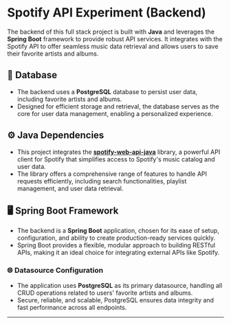 # Spotify API Experiment (Backend)

The backend of this full stack project is built with **Java** and leverages the **Spring Boot** framework to provide robust API services. It integrates with the Spotify API to offer seamless music data retrieval and allows users to save their favorite artists and albums.

## 📂 Database

- The backend uses a **PostgreSQL** database to persist user data, including favorite artists and albums.
- Designed for efficient storage and retrieval, the database serves as the core for user data management, enabling a personalized experience.

## ⚙️ Java Dependencies

- This project integrates the [**spotify-web-api-java**](https://github.com/spotify-web-api-java/spotify-web-api-java?tab=readme-ov-file) library, a powerful API client for Spotify that simplifies access to Spotify's music catalog and user data.
- The library offers a comprehensive range of features to handle API requests efficiently, including search functionalities, playlist management, and user data retrieval.

## 🖥️ Spring Boot Framework

- The backend is a **Spring Boot** application, chosen for its ease of setup, configuration, and ability to create production-ready services quickly.
- Spring Boot provides a flexible, modular approach to building RESTful APIs, making it an ideal choice for integrating external APIs like Spotify.

### 🌐 Datasource Configuration

- The application uses **PostgreSQL** as its primary datasource, handling all CRUD operations related to users' favorite artists and albums.
- Secure, reliable, and scalable, PostgreSQL ensures data integrity and fast performance across all endpoints.

---



